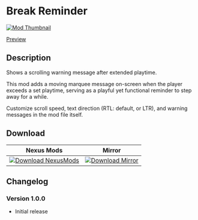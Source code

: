 # Break Reminder

[![Mod Thumbnail](https://staticdelivery.nexusmods.com/mods/3089/images/196/196-1747805612-1806244674.png)](https://nexusmods.com/bullyscholarshipedition/mods/196)

[Preview](https://youtu.be/LFpNsTQSIXg)

## Description

Shows a scrolling warning message after extended playtime.

This mod adds a moving marquee message on-screen when the player exceeds a set playtime, serving as a playful yet functional reminder to step away for a while.

Customize scroll speed, text direction (RTL: default, or LTR), and warning messages in the mod file itself.

## Download

| Nexus Mods                                                                                                                                                  | Mirror                                                                                                             |
| ----------------------------------------------------------------------------------------------------------------------------------------------------------- | ------------------------------------------------------------------------------------------------------------------ |
| [![Download NexusMods](https://img.shields.io/badge/DOWNLOAD-NEXUSMODS-yellow?style=for-the-badge)](https://nexusmods.com/bullyscholarshipedition/mods/196) | [![Download Mirror](https://img.shields.io/badge/DOWNLOAD-MIRROR-blue?style=for-the-badge)](https://sfl.gl/pBNnIX) |

## Changelog

### Version 1.0.0

- Initial release
